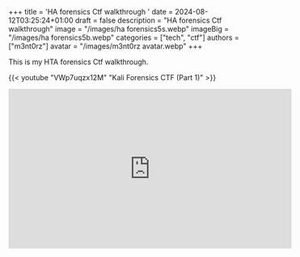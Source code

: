 +++
title = 'HA forensics Ctf walkthrough '
date = 2024-08-12T03:25:24+01:00
draft = false
description = "HA forensics Ctf walkthrough"
image = "/images/ha forensics5s.webp"
imageBig = "/images/ha forensics5b.webp"
categories = ["tech", "ctf"]
authors = ["m3nt0rz"]
avatar = "/images/m3nt0rz avatar.webp"
+++

This is my HTA forensics Ctf walkthrough. 

{{< youtube "VWp7uqzx12M" "Kali Forensics CTF (Part 1)" >}}


<iframe width="560" height="315" src="https://www.youtube.com/embed/VWp7uqzx12M?si=6iTpGk-KdiTSwKLD" title="YouTube video player" frameborder="0" allow="accelerometer; autoplay; clipboard-write; encrypted-media; gyroscope; picture-in-picture; web-share" referrerpolicy="strict-origin-when-cross-origin" allowfullscreen></iframe>


